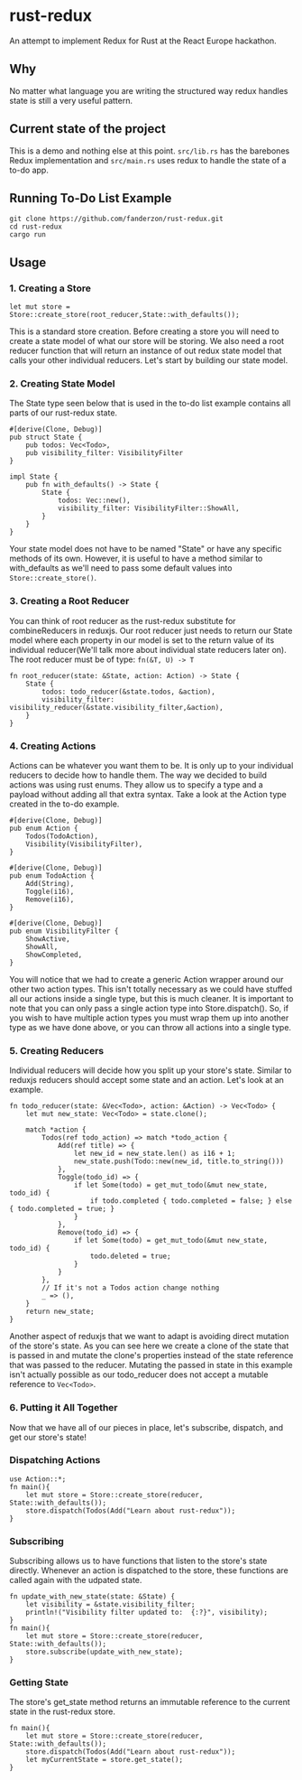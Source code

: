 # rust-redux
An attempt to implement Redux for Rust at the React Europe hackathon.

## Why
No matter what language you are writing the structured way redux handles state is still a very useful pattern.

## Current state of the project
This is a demo and nothing else at this point. `src/lib.rs` has the barebones Redux implementation and `src/main.rs` uses redux to handle the state of a to-do app.


## Running To-Do List Example
```
git clone https://github.com/fanderzon/rust-redux.git
cd rust-redux
cargo run
```

## Usage
### 1. Creating a Store

`let mut store = Store::create_store(root_reducer,State::with_defaults());`

This is a standard store creation. Before creating a store you will need to create a state model of what our store will be storing. We also need a root reducer function that will return an instance of out redux state model that calls your other individual reducers. Let's start by building our state model.

### 2. Creating State Model
The State type seen below that is used in the to-do list example contains all parts of our rust-redux state.

```
#[derive(Clone, Debug)]
pub struct State {
    pub todos: Vec<Todo>,
    pub visibility_filter: VisibilityFilter
}

impl State {
    pub fn with_defaults() -> State {
        State {
            todos: Vec::new(),
            visibility_filter: VisibilityFilter::ShowAll,
        }
    }
}
```

Your state model does not have to be named "State" or have any specific methods of its own. However, it is useful to have a method similar to with_defaults as we'll need to pass some default values into `Store::create_store()`.


### 3. Creating a Root Reducer
You can think of root reducer as the rust-redux substitute for combineReducers in reduxjs. Our root reducer just needs to return our State model where each property in our model is set to the return value of its individual reducer(We'll talk more about individual state reducers later on). The root reducer must be of type: `fn(&T, U) -> T`
```
fn root_reducer(state: &State, action: Action) -> State {
    State {
        todos: todo_reducer(&state.todos, &action),
        visibility_filter: visibility_reducer(&state.visibility_filter,&action),
    }
}
```

### 4. Creating Actions
Actions can be whatever you want them to be. It is only up to your individual reducers to decide how to handle them. The way we decided to build actions was using rust enums. They allow us to specify a type and a payload without adding all that extra syntax. Take a look at the Action type created in the to-do example.

```
#[derive(Clone, Debug)]
pub enum Action {
    Todos(TodoAction),
    Visibility(VisibilityFilter),
}

#[derive(Clone, Debug)]
pub enum TodoAction {
    Add(String),
    Toggle(i16),
    Remove(i16),
}

#[derive(Clone, Debug)]
pub enum VisibilityFilter {
    ShowActive,
    ShowAll,
    ShowCompleted,
}

```
You will notice that we had to create a generic Action wrapper around our other two action types. This isn't totally necessary as we could have stuffed all our actions inside a single type, but this is much cleaner. It is important to note that you can only pass a single action type into Store.dispatch(). So, if you wish to have multiple action types you must wrap them up into another type as we have done above, or you can throw all actions into a single type.

### 5. Creating Reducers
Individual reducers will decide how you split up your store's state. Similar to reduxjs reducers should accept some state and an action. Let's look at an example.

```
fn todo_reducer(state: &Vec<Todo>, action: &Action) -> Vec<Todo> {
    let mut new_state: Vec<Todo> = state.clone();

    match *action {
        Todos(ref todo_action) => match *todo_action {
            Add(ref title) => {
                let new_id = new_state.len() as i16 + 1;
                new_state.push(Todo::new(new_id, title.to_string()))
            },
    		Toggle(todo_id) => {
                if let Some(todo) = get_mut_todo(&mut new_state, todo_id) {
                    if todo.completed { todo.completed = false; } else { todo.completed = true; }
                }
            },
            Remove(todo_id) => {
                if let Some(todo) = get_mut_todo(&mut new_state, todo_id) {
                    todo.deleted = true;
                }
            }
        },
        // If it's not a Todos action change nothing
        _ => (),
    }
    return new_state;
}
```
Another aspect of reduxjs that we want to adapt is avoiding direct mutation of the store's state. As you can see here we create a clone of the state that is passed in and mutate the clone's properties instead of the state reference that was passed to the reducer. Mutating the passed in state in this example isn't actually possible as our todo_reducer does not accept a mutable reference to `Vec<Todo>`.

### 6. Putting it All Together
Now that we have all of our pieces in place, let's subscribe, dispatch, and get our store's state!
### Dispatching Actions
```
use Action::*;
fn main(){
	let mut store = Store::create_store(reducer, State::with_defaults());
	store.dispatch(Todos(Add("Learn about rust-redux"));
}
```

### Subscribing
Subscribing allows us to have functions that listen to the store's state directly. Whenever an action is dispatched to the store, these functions are called again with the udpated state.
```
fn update_with_new_state(state: &State) {
	let visibility = &state.visibility_filter;
	println!("Visibility filter updated to:  {:?}", visibility);
}
fn main(){
	let mut store = Store::create_store(reducer, State::with_defaults());
	store.subscribe(update_with_new_state);
}
```
### Getting State
The store's get_state method returns an immutable reference to the current state in the rust-redux store.
```
fn main(){
	let mut store = Store::create_store(reducer, State::with_defaults());
	store.dispatch(Todos(Add("Learn about rust-redux"));
    let myCurrentState = store.get_state();
}
```
